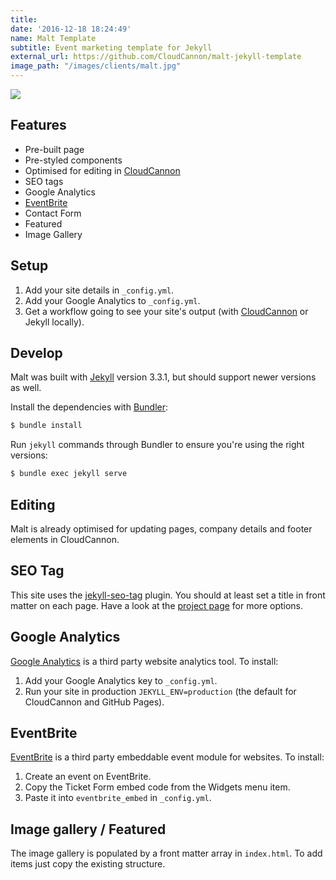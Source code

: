 ```yaml
---
title: 
date: '2016-12-18 18:24:49'
name: Malt Template
subtitle: Event marketing template for Jekyll
external_url: https://github.com/CloudCannon/malt-jekyll-template
image_path: "/images/clients/malt.jpg"
---
```

![]({{%20site.baseurl%20}}/forestryio/images/malt.jpg)

## Features

*   Pre-built page
*   Pre-styled components
*   Optimised for editing in [CloudCannon](http://cloudcannon.com/)
*   SEO tags
*   Google Analytics
*   [EventBrite](https://www.eventbrite.com/)
*   Contact Form
*   Featured
*   Image Gallery

## Setup

1.  Add your site details in `_config.yml`.
2.  Add your Google Analytics to `_config.yml`.
3.  Get a workflow going to see your site's output (with [CloudCannon](https://app.cloudcannon.com/) or Jekyll locally).

## Develop

Malt was built with [Jekyll](http://jekyllrb.com/) version 3.3.1, but should support newer versions as well.

Install the dependencies with [Bundler](http://bundler.io/):

```bash
$ bundle install
```

Run `jekyll` commands through Bundler to ensure you're using the right versions:

```bash
$ bundle exec jekyll serve
```

## Editing

Malt is already optimised for updating pages, company details and footer elements in CloudCannon.

## SEO Tag

This site uses the [jekyll-seo-tag](https://github.com/jekyll/jekyll-seo-tag) plugin. You should at least set a title in front matter on each page. Have a look at the [project page](https://github.com/jekyll/jekyll-seo-tag) for more options.

## Google Analytics

[Google Analytics](https://www.google.com/analytics/) is a third party website analytics tool. To install:

1.  Add your Google Analytics key to `_config.yml`.
2.  Run your site in production `JEKYLL_ENV=production` (the default for CloudCannon and GitHub Pages).

## EventBrite

[EventBrite](https://www.eventbrite.com/) is a third party embeddable event module for websites. To install:

1.  Create an event on EventBrite.
2.  Copy the Ticket Form embed code from the Widgets menu item.
3.  Paste it into `eventbrite_embed` in `_config.yml`.

## Image gallery / Featured

The image gallery is populated by a front matter array in `index.html`. To add items just copy the existing structure.